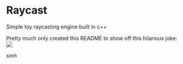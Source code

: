 # Raycast
Simple toy raycasting engine built in c++

Pretty much only created this README to show off this hilarious joke:  
![](https://www.code-inspector.com/project/22680/score/svg)

*smh*
